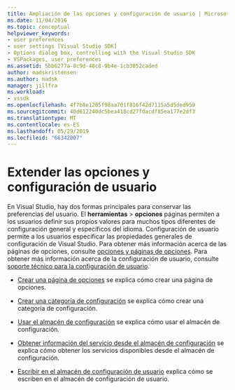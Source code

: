 ```yaml
---
title: Ampliación de las opciones y configuración de usuario | Microsoft Docs
ms.date: 11/04/2016
ms.topic: conceptual
helpviewer_keywords:
- user preferences
- user settings [Visual Studio SDK]
- Options dialog box, controlling with the Visual Studio SDK
- VSPackages, user preferences
ms.assetid: 5bb6277a-8c9d-48c8-9b4e-1cb3052caded
author: madskristensen
ms.author: madsk
manager: jillfra
ms.workload:
- vssdk
ms.openlocfilehash: 4f7b8e1205f98aa701f816f42d7115a5d5ded959
ms.sourcegitcommit: 40d612240dc5bea418cd27fdacdf85ea177e2df3
ms.translationtype: MT
ms.contentlocale: es-ES
ms.lasthandoff: 05/29/2019
ms.locfileid: "66342807"
---
```

# <a name="extend-user-settings-and-options"></a>Extender las opciones y configuración de usuario
En Visual Studio, hay dos formas principales para conservar las preferencias del usuario. El **herramientas** > **opciones** páginas permiten a los usuarios definir sus propios valores para muchos tipos diferentes de configuración general y específicos del idioma. Configuración de usuario permite a los usuarios especificar las propiedades generales de configuración de Visual Studio. Para obtener más información acerca de las páginas de opciones, consulte [opciones y páginas de opciones](../extensibility/internals/options-and-options-pages.md). Para obtener más información acerca de la configuración de usuario, consulte [soporte técnico para la configuración de usuario](../extensibility/internals/support-for-user-settings.md).

- [Crear una página de opciones](../extensibility/creating-an-options-page.md) se explica cómo crear una página de opciones.

- [Crear una categoría de configuración](../extensibility/creating-a-settings-category.md) se explica cómo crear una categoría de configuración.

- [Usar el almacén de configuración](../extensibility/using-the-settings-store.md) se explica cómo usar el almacén de configuración.

- [Obtener información del servicio desde el almacén de configuración](../extensibility/getting-service-information-from-the-settings-store.md) se explica cómo obtener los servicios disponibles desde el almacén de configuración.

- [Escribir en el almacén de configuración de usuario](../extensibility/writing-to-the-user-settings-store.md) explica cómo se escriben en el almacén de configuración de usuario.